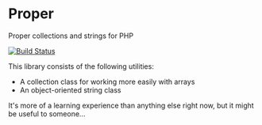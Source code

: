 # Proper

Proper collections and strings for PHP

[![Build Status](https://travis-ci.org/matthewbdaly/proper.svg?branch=master)](https://travis-ci.org/matthewbdaly/proper)

This library consists of the following utilities:

* A collection class for working more easily with arrays
* An object-oriented string class

It's more of a learning experience than anything else right now, but it might be useful to someone...
